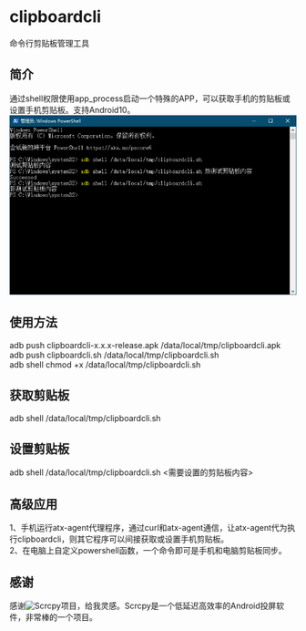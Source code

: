 # clipboardcli
命令行剪贴板管理工具  
## 简介
通过shell权限使用app_process启动一个特殊的APP，可以获取手机的剪贴板或设置手机剪贴板。支持Android10。  
![screenshot](assets/无标题.png)
## 使用方法
adb push clipboardcli-x.x.x-release.apk /data/local/tmp/clipboardcli.apk  
adb push clipboardcli.sh /data/local/tmp/clipboardcli.sh  
adb shell chmod +x /data/local/tmp/clipboardcli.sh  
## 获取剪贴板
adb shell /data/local/tmp/clipboardcli.sh
## 设置剪贴板
adb shell /data/local/tmp/clipboardcli.sh <需要设置的剪贴板内容>
## 高级应用
1、手机运行atx-agent代理程序，通过curl和atx-agent通信，让atx-agent代为执行clipboardcli，则其它程序可以间接获取或设置手机剪贴板。  
2、在电脑上自定义powershell函数，一个命令即可是手机和电脑剪贴板同步。  
## 感谢
感谢![Scrcpy](https://github.com/Genymobile/scrcpy)项目，给我灵感。Scrcpy是一个低延迟高效率的Android投屏软件，非常棒的一个项目。
